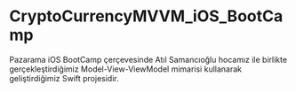 # CryptoCurrencyMVVM_iOS_BootCamp
Pazarama iOS BootCamp çerçevesinde Atıl Samancıoğlu hocamız ile birlikte gerçekleştirdiğimiz Model-View-ViewModel mimarisi kullanarak geliştirdiğimiz Swift projesidir.
